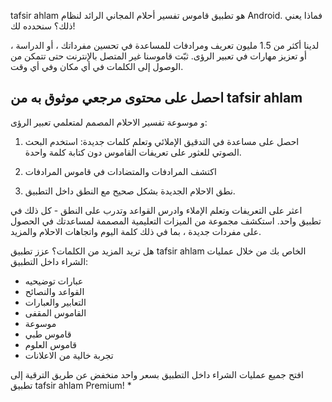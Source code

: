 tafsir ahlam هو تطبيق قاموس تفسير أحلام المجاني الرائد لنظام Android. فماذا يعني ذلك؟ سنحدده لك!

لدينا أكثر من 1.5 مليون تعريف ومرادفات للمساعدة في تحسين مفرداتك ، أو الدراسة ، أو تعزيز مهارات في تعبير الرؤى. ثبّت قاموسنا غير المتصل بالإنترنت حتى تتمكن من الوصول إلى الكلمات في أي مكان وفي أي وقت.

## احصل على محتوى مرجعي موثوق به من tafsir ahlam
و موسوعة تفسير الاحلام المصمم لمتعلمي تعبير الرؤى:

1. احصل على مساعدة في التدقيق الإملائي وتعلم كلمات جديدة: استخدم البحث الصوتي للعثور على تعريفات القاموس دون كتابة كلمة واحدة.

2. اكتشف المرادفات والمتضادات في قاموس المرادفات

3. نطق الاحلام الجديدة بشكل صحيح مع النطق داخل التطبيق.

اعثر على التعريفات وتعلم الإملاء وادرس القواعد وتدرب على النطق - كل ذلك في تطبيق واحد. استكشف مجموعة من الميزات التعليمية المصممة لمساعدتك في الحصول على مفردات جديدة ، بما في ذلك كلمة اليوم واتجاهات الاحلام والمزيد.

هل تريد المزيد من الكلمات؟ عزز تطبيق tafsir ahlam الخاص بك من خلال عمليات الشراء داخل التطبيق:

* عبارات توضيحيه
* القواعد والنصائح
* التعابير والعبارات
* القاموس المقفى
* موسوعة
* قاموس طبي
* قاموس العلوم
* تجربة خالية من الاعلانات

افتح جميع عمليات الشراء داخل التطبيق بسعر واحد منخفض عن طريق الترقية إلى تطبيق tafsir ahlam Premium! *
